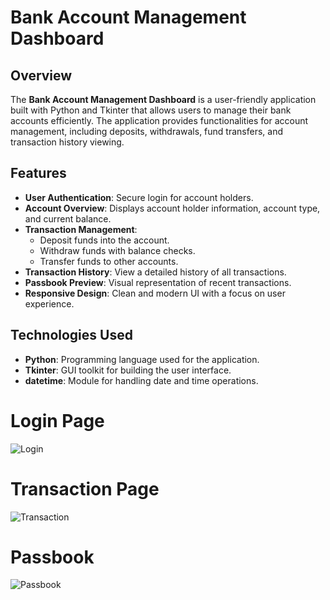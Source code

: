 # Bank Account Management Dashboard

## Overview

The **Bank Account Management Dashboard** is a user-friendly application built with Python and Tkinter that allows users to manage their bank accounts efficiently. The application provides functionalities for account management, including deposits, withdrawals, fund transfers, and transaction history viewing.

## Features

- **User  Authentication**: Secure login for account holders.
- **Account Overview**: Displays account holder information, account type, and current balance.
- **Transaction Management**: 
  - Deposit funds into the account.
  - Withdraw funds with balance checks.
  - Transfer funds to other accounts.
- **Transaction History**: View a detailed history of all transactions.
- **Passbook Preview**: Visual representation of recent transactions.
- **Responsive Design**: Clean and modern UI with a focus on user experience.

## Technologies Used

- **Python**: Programming language used for the application.
- **Tkinter**: GUI toolkit for building the user interface.
- **datetime**: Module for handling date and time operations.


# Login Page

![Login](https://github.com/user-attachments/assets/cf59d69d-d708-42c1-a4c9-1491fac6623a)

# Transaction Page

![Transaction](https://github.com/user-attachments/assets/d439b600-709d-47ef-879d-13f766ec1d69)

# Passbook

![Passbook](https://github.com/user-attachments/assets/7546d450-26ca-435a-b697-e4ae74a11a17)




